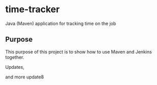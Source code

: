 # time-tracker
Java (Maven) application for tracking time on the job

## Purpose

This purpose of this project is to show how to use Maven and Jenkins together.

Updates, 

and more update8
